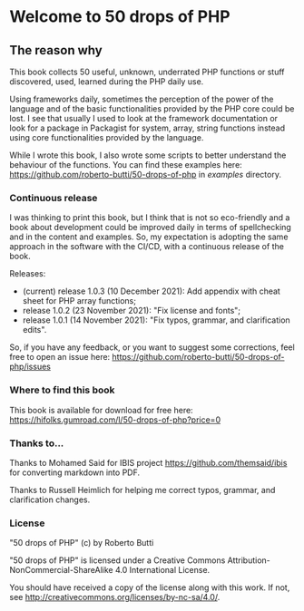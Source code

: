 # Welcome to 50 drops of PHP

## The reason why
This book collects 50 useful, unknown, underrated PHP functions or stuff discovered, used, learned during the PHP daily use.

Using frameworks daily, sometimes the perception of the power of the language and of the basic functionalities provided by the PHP core could be lost. I see that usually I used to look at the framework documentation or look for a package in Packagist for system, array, string functions instead using core functionalities provided by the language.

While I wrote this book, I also wrote some scripts to better understand the behaviour of the functions. You can find these examples here: https://github.com/roberto-butti/50-drops-of-php in *examples* directory.

### Continuous release

I was thinking to print this book, but I think that is not so eco-friendly and a book about development could be improved daily in terms of spellchecking and in the content and examples. So, my expectation is adopting the same approach in the software with the CI/CD, with a continuous release of the book.

Releases:

- (current) release 1.0.3 (10 December 2021): Add appendix with cheat sheet for PHP array functions;
- release 1.0.2 (23 November 2021): "Fix license and fonts";
- release 1.0.1 (14 November 2021): "Fix typos, grammar, and clarification edits".

So, if you have any feedback, or you want to suggest some corrections, feel free to open an issue here: https://github.com/roberto-butti/50-drops-of-php/issues

### Where to find this book

This book is available for download for free here: https://hifolks.gumroad.com/l/50-drops-of-php?price=0

### Thanks to...

Thanks to Mohamed Said for IBIS project https://github.com/themsaid/ibis for converting markdown into PDF.

Thanks to Russell Heimlich for helping me correct typos, grammar, and clarification changes.

### License
"50 drops of PHP" (c) by Roberto Butti

"50 drops of PHP" is licensed under a
Creative Commons Attribution-NonCommercial-ShareAlike 4.0 International License.

You should have received a copy of the license along with this
work. If not, see <http://creativecommons.org/licenses/by-nc-sa/4.0/>.